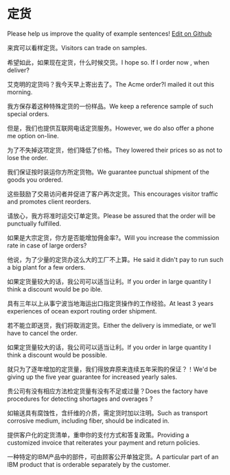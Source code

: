 # 定货

Please help us improve the quality of example sentences! [Edit on Github](https://github.com/jiyushe/jiyu-example-sentence-source/blob/main/chinese/dinghuo.md)

<p><span class="chinese">来宾可以看样定货。</span><span class="english">Visitors can trade on samples.</span></p>

<p><span class="chinese">希望如此，如果现在定货，什么时候交货。</span><span class="english">I hope so. If I order now , when deliver?</span></p>

<p><span class="chinese">艾克明的定货吗？我今天早上寄出去了。</span><span class="english">The Acme order?I mailed it out this morning.</span></p>

<p><span class="chinese">我方保存着这种特殊定货的一份样品。</span><span class="english">We keep a reference sample of such special orders.</span></p>

<p><span class="chinese">但是，我们也提供互联网电话定货服务。</span><span class="english">However, we do also offer a phone me option on-line.</span></p>

<p><span class="chinese">为了不失掉这项定货，他们降低了价格。</span><span class="english">They lowered their prices so as not to lose the order.</span></p>

<p><span class="chinese">我们保证按时装运你方所定货物。</span><span class="english">We guarantee punctual shipment of the goods you ordered.</span></p>

<p><span class="chinese">这些鼓励了交易访问者并促进了客户再次定货。</span><span class="english">This encourages visitor traffic and promotes client reorders.</span></p>

<p><span class="chinese">请放心，我方将准时运交订单定货。</span><span class="english">Please be assured that the order will be punctually fulfilled.</span></p>

<p><span class="chinese">如果是大宗定货，你方是否能增加佣金率?。</span><span class="english">Will you increase the commission rate in case of large orders?</span></p>

<p><span class="chinese">他说，为了少量的定货办这么大的工厂不上算。</span><span class="english">He said it didn't pay to run such a big plant for a few orders.</span></p>

<p><span class="chinese">如果定货量较大的话，我公司可以适当让利。</span><span class="english">If you order in large quantity I think a discount would be po ible.</span></p>

<p><span class="chinese">具有三年以上从事宁波当地海运出口指定货操作的工作经验。</span><span class="english">At least 3 years experiences of ocean export routing order shipment.</span></p>

<p><span class="chinese">若不能立即送货，我们将取消定货。</span><span class="english">Either the delivery is immediate, or we’ll have to cancel the order.</span></p>

<p><span class="chinese">如果定货量较大的话，我公司可以适当让利。</span><span class="english">If you order in large quantity I think a discount would be possible.</span></p>

<p><span class="chinese">就只为了逐年增加的定货量，我们得放弃原来连续五年采购的保证？！</span><span class="english">We'd be giving up the five year guarantee for increased yearly sales.</span></p>

<p><span class="chinese">贵公司有没有相应方法检定货量有没有不足或过量？</span><span class="english">Does the factory have procedures for detecting shortages and overages ?</span></p>

<p><span class="chinese">如输送具有腐蚀性，含纤维的介质，需定货时加以注明。</span><span class="english">Such as transport corrosive medium, including fiber, should be indicated in.</span></p>

<p><span class="chinese">提供客户化的定货清单，重申你的支付方式和答复政策。</span><span class="english">Providing a customized invoice that reiterates your payment and return policies.</span></p>

<p><span class="chinese">一种特定的IBM产品中的部件，可由顾客公开单独定货。</span><span class="english">A particular part of an IBM product that is orderable separately by the customer.</span></p>

